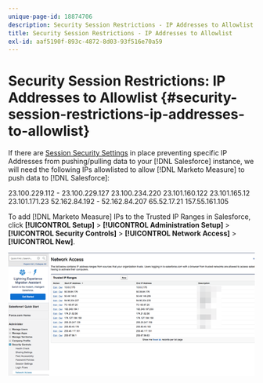 ```yaml
---
unique-page-id: 18874706
description: Security Session Restrictions - IP Addresses to Allowlist - Marketo Measure - Product Documentation
title: Security Session Restrictions - IP Addresses to Allowlist
exl-id: aaf5190f-893c-4872-8d03-93f516e70a59
---
```

# Security Session Restrictions: IP Addresses to Allowlist {#security-session-restrictions-ip-addresses-to-allowlist}

If there are [Session Security Settings](https://help.salesforce.com/articleView?id=admin_sessions.htm&type=0) in place preventing specific IP Addresses from pushing/pulling data to your [!DNL Salesforce] instance, we will need the following IPs allowlisted to allow [!DNL Marketo Measure] to push data to [!DNL Salesforce]:

23.100.229.112 - 23.100.229.127
23.100.234.220
23.101.160.122
23.101.165.12
23.101.171.23
52.162.84.192 - 52.162.84.207
65.52.17.21
157.55.161.105

To add [!DNL Marketo Measure] IPs to the Trusted IP Ranges in Salesforce, click **[!UICONTROL Setup]** > **[!UICONTROL Administration Setup]** > **[!UICONTROL Security Controls]** > **[!UICONTROL Network Access]** > **[!UICONTROL New]**.

![](assets/1.png)

